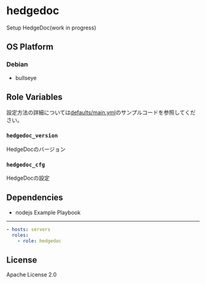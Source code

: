 hedgedoc
=================

Setup HedgeDoc(work in progress)

OS Platform
-----------------

### Debian

- bullseye

Role Variables
--------------

設定方法の詳細については[defaults/main.yml](defaults/main.yml)のサンプルコードを参照してください。

### `hedgedoc_version`

HedgeDocのバージョン

### `hedgedoc_cfg`

HedgeDocの設定

Dependencies
--------------

- nodejs
Example Playbook
--------------

```yaml
- hosts: servers
  roles:
    - role: hedgedoc
```

License
--------------

Apache License 2.0

